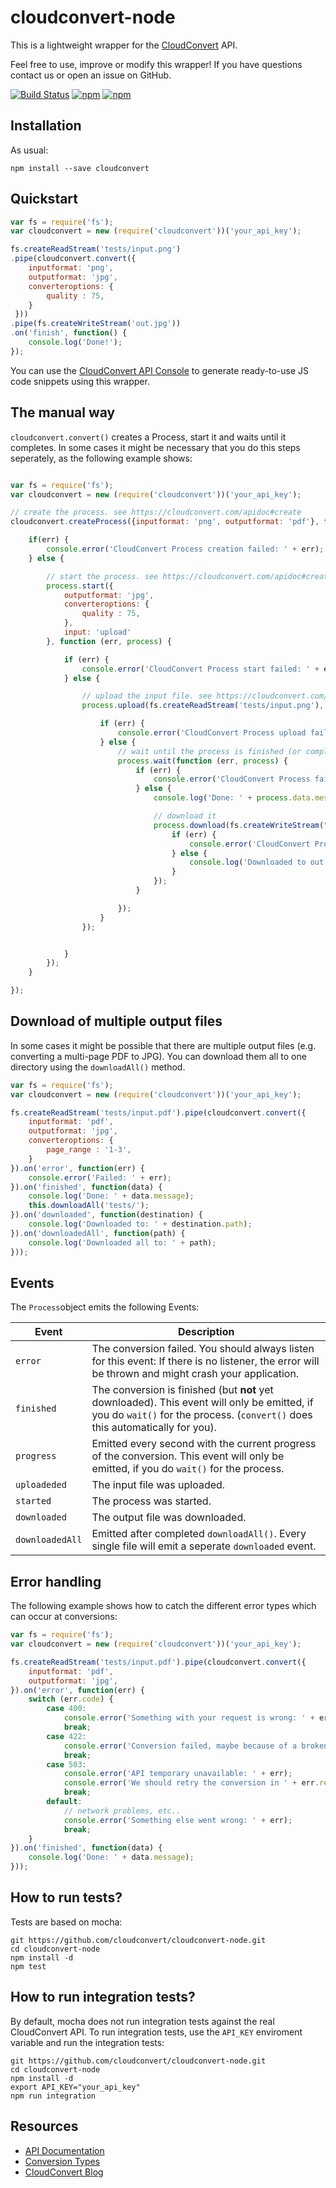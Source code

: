 cloudconvert-node
=======================
This is a lightweight wrapper for the [CloudConvert](https://cloudconvert.com) API.

Feel free to use, improve or modify this wrapper! If you have questions contact us or open an issue on GitHub.


[![Build Status](https://travis-ci.org/cloudconvert/cloudconvert-node.svg?branch=master)](https://travis-ci.org/cloudconvert/cloudconvert-node)
[![npm](https://img.shields.io/npm/v/cloudconvert.svg)](https://www.npmjs.com/package/cloudconvert)
[![npm](https://img.shields.io/npm/dt/cloudconvert.svg)](https://www.npmjs.com/package/cloudconvert)

Installation
-------------------
As usual:

    npm install --save cloudconvert
    

Quickstart
-------------------
```js
var fs = require('fs');
var cloudconvert = new (require('cloudconvert'))('your_api_key');

fs.createReadStream('tests/input.png')
.pipe(cloudconvert.convert({
    inputformat: 'png',
    outputformat: 'jpg',
    converteroptions: {
        quality : 75,
    }
 }))
.pipe(fs.createWriteStream('out.jpg'))
.on('finish', function() {
    console.log('Done!');
});
```
You can use the [CloudConvert API Console](https://cloudconvert.com/apiconsole) to generate ready-to-use JS code snippets using this wrapper.



The manual way
-------------------
``cloudconvert.convert()`` creates a Process, start it and waits until it completes. In some cases it might be necessary that you do this steps seperately, as the following example shows:

```js

var fs = require('fs');
var cloudconvert = new (require('cloudconvert'))('your_api_key');

// create the process. see https://cloudconvert.com/apidoc#create
cloudconvert.createProcess({inputformat: 'png', outputformat: 'pdf'}, function(err, process) {

    if(err) {
        console.error('CloudConvert Process creation failed: ' + err);
    } else {

        // start the process. see https://cloudconvert.com/apidoc#create
        process.start({
            outputformat: 'jpg',
            converteroptions: {
                quality : 75,
            },
            input: 'upload'
        }, function (err, process) {

            if (err) {
                console.error('CloudConvert Process start failed: ' + err);
            } else {

                // upload the input file. see https://cloudconvert.com/apidoc#upload
                process.upload(fs.createReadStream('tests/input.png'), null, function (err, process) {

                    if (err) {
                        console.error('CloudConvert Process upload failed: ' + err);
                    } else {
                        // wait until the process is finished (or completed with an error)
                        process.wait(function (err, process) {
                            if (err) {
                                console.error('CloudConvert Process failed: ' + err);
                            } else {
                                console.log('Done: ' + process.data.message);

                                // download it
                                process.download(fs.createWriteStream("out.jpg"), null, function (err, process) {
                                    if (err) {
                                        console.error('CloudConvert Process download failed: ' + err);
                                    } else {
                                        console.log('Downloaded to out.jpg');
                                    }
                                });
                            }

                        });
                    }
                });


            }
        });
    }

});
```


Download of multiple output files
-------------------

In some cases it might be possible that there are multiple output files (e.g. converting a multi-page PDF to JPG). You can download them all to one directory using the ``downloadAll()`` method.

```js
var fs = require('fs');
var cloudconvert = new (require('cloudconvert'))('your_api_key');

fs.createReadStream('tests/input.pdf').pipe(cloudconvert.convert({
    inputformat: 'pdf',
    outputformat: 'jpg',
    converteroptions: {
        page_range : '1-3',
    }
}).on('error', function(err) {
    console.error('Failed: ' + err);
}).on('finished', function(data) {
    console.log('Done: ' + data.message);
    this.downloadAll('tests/');
}).on('downloaded', function(destination) {
    console.log('Downloaded to: ' + destination.path);
}).on('downloadedAll', function(path) {
    console.log('Downloaded all to: ' + path);
}));

```


Events
-----------------
The ``Process``object emits the following Events:

Event|Description
------|------------
``error``| The conversion failed. You should always listen for this event: If there is no listener, the error will be thrown and might crash your application.
``finished``| The conversion is finished (but **not** yet downloaded). This event will only be emitted, if you do ``wait()`` for the process. (``convert()`` does this automatically for you).
``progress``|Emitted every second with the current progress of the conversion. This event will only be emitted, if you do ``wait()`` for the process. 
``uploadeded``|The input file was uploaded.
``started``|The process was started.
``downloaded``|The output file was downloaded.
``downloadedAll``|Emitted after  completed ``downloadAll()``. Every single file will emit a seperate ``downloaded`` event.


Error handling
-----------------
The following example shows how to catch the different error types which can occur at conversions:

```js
var fs = require('fs');
var cloudconvert = new (require('cloudconvert'))('your_api_key');

fs.createReadStream('tests/input.pdf').pipe(cloudconvert.convert({
    inputformat: 'pdf',
    outputformat: 'jpg',
}).on('error', function(err) {
    switch (err.code) {
        case 400:
            console.error('Something with your request is wrong: ' + err);
            break;
        case 422:
            console.error('Conversion failed, maybe because of a broken input file: ' + err);
            break;
        case 503:
            console.error('API temporary unavailable: ' + err);
            console.error('We should retry the conversion in ' + err.retryAfter + ' seconds');
            break;
        default:
            // network problems, etc..
            console.error('Something else went wrong: ' + err);
            break;
    }
}).on('finished', function(data) {
    console.log('Done: ' + data.message);
}));

```



How to run tests?
-----------------

Tests are based on mocha: 

    git https://github.com/cloudconvert/cloudconvert-node.git
    cd cloudconvert-node
    npm install -d
    npm test



How to run integration tests?
-----------------

By default, mocha does not run integration tests against the real CloudConvert API. To run integration tests, use the `API_KEY` enviroment variable and run the integration tests:

    git https://github.com/cloudconvert/cloudconvert-node.git
    cd cloudconvert-node
    npm install -d
    export API_KEY="your_api_key"
    npm run integration
    

Resources
---------

* [API Documentation](https://cloudconvert.com/api)
* [Conversion Types](https://cloudconvert.com/formats)
* [CloudConvert Blog](https://cloudconvert.com/blog)
